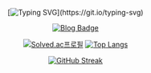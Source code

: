 <div align="center">
  
[![Typing SVG](https://readme-typing-svg.demolab.com?font=Roboto&size=40&weight=700&duration=6000&pause=1000&color=7DD2DE&center=true&vCenter=true&repeat=false&width=435&lines=Hi+there%2C+I'm+Keonyeong.)](https://git.io/typing-svg)

  
  

[![Blog Badge](http://img.shields.io/badge/-Tech%20blog-grey?style=flat-square&logo=tistory&link=https://colabear754.tistory.com)](https://colabear754.tistory.com)



[![Solved.ac프로필](http://mazassumnida.wtf/api/v2/generate_badge?boj=colabear754)](https://solved.ac/colabear754)
[![Top Langs](https://github-readme-stats.vercel.app/api/top-langs/?username=Colabear754&layout=compact&exclude_repo=EatsOrder&hide=css,html&theme=dark&hide_border=true&border_radius=20)](https://github.com/anuraghazra/github-readme-stats)

[![GitHub Streak](https://streak-stats.demolab.com?user=Colabear754&theme=github-dark&hide_border=true&border_radius=20&date_format=%5BY.%5Dn.j)](https://git.io/streak-stats)
  
</div>
<!--
**Colabear754/Colabear754** is a ✨ _special_ ✨ repository because its `README.md` (this file) appears on your GitHub profile.

Here are some ideas to get you started:

- 🔭 I’m currently working on ...
- 🌱 I’m currently learning ...
- 👯 I’m looking to collaborate on ...
- 🤔 I’m looking for help with ...
- 💬 Ask me about ...
- 📫 How to reach me: ...
- 😄 Pronouns: ...
- ⚡ Fun fact: ...
-->
